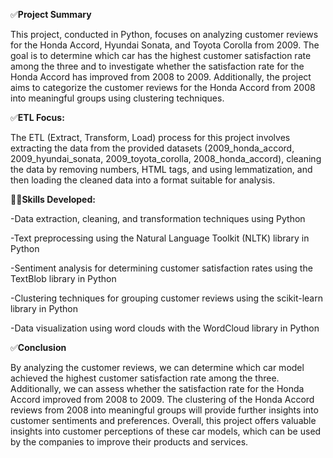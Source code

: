 ✅**Project Summary**

This project, conducted in Python, focuses on analyzing customer reviews for the Honda Accord, Hyundai Sonata, and Toyota Corolla from 2009. The goal is to determine which car has the highest customer satisfaction rate among the three and to investigate whether the satisfaction rate for the Honda Accord has improved from 2008 to 2009. Additionally, the project aims to categorize the customer reviews for the Honda Accord from 2008 into meaningful groups using clustering techniques.

✅**ETL Focus:**

The ETL (Extract, Transform, Load) process for this project involves extracting the data from the provided datasets (2009_honda_accord, 2009_hyundai_sonata, 2009_toyota_corolla, 2008_honda_accord), cleaning the data by removing numbers, HTML tags, and using lemmatization, and then loading the cleaned data into a format suitable for analysis.

👨‍💻**Skills Developed:**

-Data extraction, cleaning, and transformation techniques using Python

-Text preprocessing using the Natural Language Toolkit (NLTK) library in Python

-Sentiment analysis for determining customer satisfaction rates using the TextBlob library in Python

-Clustering techniques for grouping customer reviews using the scikit-learn library in Python

-Data visualization using word clouds with the WordCloud library in Python

✅**Conclusion**

By analyzing the customer reviews, we can determine which car model achieved the highest customer satisfaction rate among the three. Additionally, we can assess whether the satisfaction rate for the Honda Accord improved from 2008 to 2009. The clustering of the Honda Accord reviews from 2008 into meaningful groups will provide further insights into customer sentiments and preferences.
Overall, this project offers valuable insights into customer perceptions of these car models, which can be used by the companies to improve their products and services.
